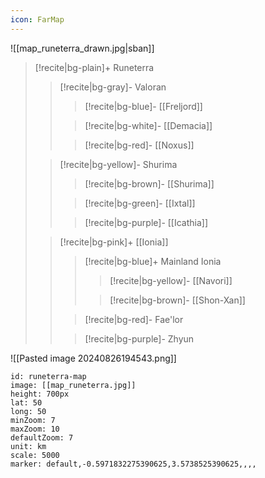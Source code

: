 ```yaml
---
icon: FarMap
---
```

![[map_runeterra_drawn.jpg|sban]]
> [!recite|bg-plain]+ Runeterra
> > [!recite|bg-gray]- Valoran
> > > [!recite|bg-blue]- [[Freljord]]
> >
> >
> > > [!recite|bg-white]- [[Demacia]]
> >
> > 
> > > [!recite|bg-red]- [[Noxus]]
> 
> 
> > [!recite|bg-yellow]- Shurima
> > > [!recite|bg-brown]- [[Shurima]]
> >
> >
> > > [!recite|bg-green]- [[Ixtal]]
> >
> > 
> > > [!recite|bg-purple]- [[Icathia]]
> 
> 
> > [!recite|bg-pink]+ [[Ionia]]
> > > [!recite|bg-blue]+ Mainland Ionia
> > > > [!recite|bg-yellow]- [[Navori]]
> > >
> > >
> > > > [!recite|bg-brown]- [[Shon-Xan]]
> >
> >
> > > [!recite|bg-red]- Fae'lor
> >
> > 
> > > [!recite|bg-purple]- Zhyun

![[Pasted image 20240826194543.png]]
```leaflet
id: runeterra-map
image: [[map_runeterra.jpg]]
height: 700px
lat: 50
long: 50
minZoom: 7
maxZoom: 10
defaultZoom: 7
unit: km
scale: 5000
marker: default,-0.5971832275390625,3.5738525390625,,,,
```